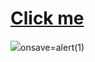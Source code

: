# <a href="javascript:alert('XSS Attack!');">Click me</a>
<img src='https://in.pinterest.com/pin/932245191599758496'>onsave=alert(1)</img>
